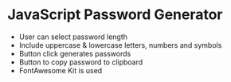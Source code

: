 # JavaScript Password Generator

- User can select password length
- Include uppercase & lowercase letters, numbers and symbols
- Button click generates passwords
- Button to copy password to clipboard
- FontAwesome Kit is used
